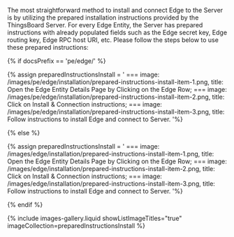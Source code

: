 The most straightforward method to install and connect Edge to the Server is by utilizing the prepared installation instructions provided by the ThingsBoard Server.
For every Edge Entity, the Server has prepared instructions with already populated fields such as the Edge secret key, Edge routing key, Edge RPC host URI, etc.
Please follow the steps below to use these prepared instructions:


{% if docsPrefix == 'pe/edge/' %}

{% assign preparedInstructionsInstall = '
    ===
        image: /images/pe/edge/installation/prepared-instructions-install-item-1.png,
        title: Open the Edge Entity Details Page by Clicking on the Edge Row;
    ===
        image: /images/pe/edge/installation/prepared-instructions-install-item-2.png,
        title: Click on Install & Connection instructions;
    ===
        image: /images/pe/edge/installation/prepared-instructions-install-item-3.png,
        title: Follow instructions to install Edge and connect to Server.
'%}

{% else %}

{% assign preparedInstructionsInstall = '
    ===
        image: /images/edge/installation/prepared-instructions-install-item-1.png,
        title: Open the Edge Entity Details Page by Clicking on the Edge Row;
    ===
        image: /images/edge/installation/prepared-instructions-install-item-2.png,
        title: Click on Install & Connection instructions;
    ===
        image: /images/edge/installation/prepared-instructions-install-item-3.png,
        title: Follow instructions to install Edge and connect to Server.
'%}

{% endif %}

{% include images-gallery.liquid showListImageTitles="true" imageCollection=preparedInstructionsInstall %}